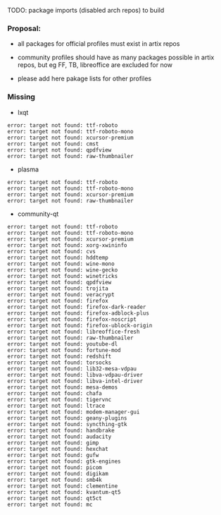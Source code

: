 TODO: package imports (disabled arch repos) to build

### Proposal:

* all packages for official profiles must exist in artix repos

* community profiles should have as many packages possible in artix repos, but eg FF, TB, libreoffice are excluded for now

* please add here pakage lists for other profiles

### Missing

* lxqt

~~~
error: target not found: ttf-roboto
error: target not found: ttf-roboto-mono
error: target not found: xcursor-premium
error: target not found: cmst
error: target not found: qpdfview
error: target not found: raw-thumbnailer
~~~


* plasma

~~~
error: target not found: ttf-roboto
error: target not found: ttf-roboto-mono
error: target not found: xcursor-premium
error: target not found: raw-thumbnailer
~~~

* community-qt

~~~
error: target not found: ttf-roboto
error: target not found: ttf-roboto-mono
error: target not found: xcursor-premium
error: target not found: xorg-xwininfo
error: target not found: cvs
error: target not found: hddtemp
error: target not found: wine-mono
error: target not found: wine-gecko
error: target not found: winetricks
error: target not found: qpdfview
error: target not found: trojita
error: target not found: veracrypt
error: target not found: firefox
error: target not found: firefox-dark-reader
error: target not found: firefox-adblock-plus
error: target not found: firefox-noscript
error: target not found: firefox-ublock-origin
error: target not found: libreoffice-fresh
error: target not found: raw-thumbnailer
error: target not found: youtube-dl
error: target not found: fortune-mod
error: target not found: redshift
error: target not found: torsocks
error: target not found: lib32-mesa-vdpau
error: target not found: libva-vdpau-driver
error: target not found: libva-intel-driver
error: target not found: mesa-demos
error: target not found: chafa
error: target not found: tigervnc
error: target not found: ltrace
error: target not found: modem-manager-gui
error: target not found: geany-plugins
error: target not found: syncthing-gtk
error: target not found: handbrake
error: target not found: audacity
error: target not found: gimp
error: target not found: hexchat
error: target not found: gufw
error: target not found: gtk-engines
error: target not found: picom
error: target not found: digikam
error: target not found: smb4k
error: target not found: clementine
error: target not found: kvantum-qt5
error: target not found: qt5ct
error: target not found: mc
~~~
